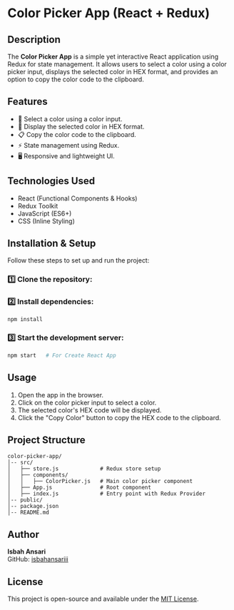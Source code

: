 # Color Picker App (React + Redux)

## Description
The **Color Picker App** is a simple yet interactive React application using Redux for state management. It allows users to select a color using a color picker input, displays the selected color in HEX format, and provides an option to copy the color code to the clipboard.

## Features
- 🎨 Select a color using a color input.
- 📌 Display the selected color in HEX format.
- 📋 Copy the color code to the clipboard.
- ⚡ State management using Redux.
- 🖥️ Responsive and lightweight UI.

## Technologies Used
- React (Functional Components & Hooks)
- Redux Toolkit
- JavaScript (ES6+)
- CSS (Inline Styling)

## Installation & Setup
Follow these steps to set up and run the project:

### 1️⃣ Clone the repository:

### 2️⃣ Install dependencies:
```bash
npm install
```

### 3️⃣ Start the development server:
```bash
npm start   # For Create React App
```

## Usage
1. Open the app in the browser.
2. Click on the color picker input to select a color.
3. The selected color's HEX code will be displayed.
4. Click the "Copy Color" button to copy the HEX code to the clipboard.

## Project Structure
```
color-picker-app/
│-- src/
│   ├── store.js             # Redux store setup
│   ├── components/
│   │   ├── ColorPicker.js   # Main color picker component
│   ├── App.js               # Root component
│   ├── index.js             # Entry point with Redux Provider
│-- public/
│-- package.json
│-- README.md
```

## Author
**Isbah Ansari**  
GitHub: [isbahansariii](https://github.com/isbahansariii)

## License
This project is open-source and available under the [MIT License](LICENSE).

